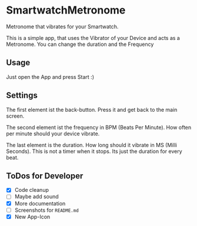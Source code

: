 # SmartwatchMetronome

Metronome that vibrates for your Smartwatch.

This is a simple app, that uses the Vibrator of your Device and acts as a Metronome. You can change the duration and the Frequency

## Usage

Just open the App and press Start :)

## Settings

The first element ist the back-button. Press it and get back to the main screen.

The second element ist the frequency in BPM (Beats Per Minute). How often per minute should your device vibrate.

The last element is the duration. How long should it vibrate in MS (Milli Seconds). This is not a timer when it stops. Its just the duration for every beat.

## ToDos for Developer

- [x] Code cleanup
- [ ] Maybe add sound
- [x] More documentation
- [ ] Screenshots for `README.md`
- [x] New App-Icon
